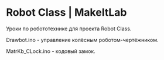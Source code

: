 Robot Class | MakeItLab
======
Уроки по робототехнике для проекта Robot Class.

Drawbot.ino - управление колёсным роботом-чертёжником.

MatrKb_CLock.ino - кодовый замок.
